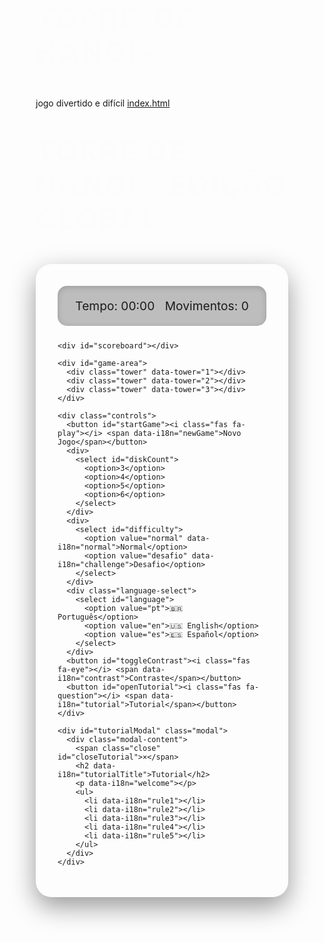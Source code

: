 # Torre-de-Hanoi-
jogo divertido e difícil 
[index.html](https://github.com/user-attachments/files/23112316/index.html)
<!DOCTYPE html>
<html lang="en">

  <head>
    <meta charset="UTF-8">
    <title>Torre de Hanoi</title>
    

  </head>
    
  <body>
  <!DOCTYPE html>
<html lang="pt-br">
<head>
  <meta charset="UTF-8">
  <meta name="viewport" content="width=device-width, initial-scale=1.0">
  <title>Torre de Hanoi - Edição Global</title>
  <link rel="stylesheet" href="https://cdnjs.cloudflare.com/ajax/libs/font-awesome/6.0.0/css/all.min.css">
  <link href="https://fonts.googleapis.com/css2?family=Poppins:wght@400;600;700&display=swap" rel="stylesheet">
  <style>
    * {
      margin: 0;
      padding: 0;
      box-sizing: border-box;
    }

    body {
      font-family: 'Poppins', sans-serif;
      min-height: 100vh;
      background: linear-gradient(145deg, #0f2027, #203a43, #2c5364);
      color: #fff;
      display: flex;
      flex-direction: column;
      align-items: center;
      padding: 40px 20px;
      overflow-x: hidden;
      transition: all 0.5s ease;
    }

    h1 {
      font-size: 2.8rem;
      margin-bottom: 25px;
      text-transform: uppercase;
      letter-spacing: 3px;
      text-shadow: 0 3px 15px rgba(0, 0, 0, 0.6);
      animation: fadeInTitle 1s ease-in-out;
    }

    @keyframes fadeInTitle {
      from { opacity: 0; transform: translateY(-20px); }
      to { opacity: 1; transform: translateY(0); }
    }

    .container {
      background: rgba(255, 255, 255, 0.08);
      border-radius: 25px;
      padding: 35px;
      backdrop-filter: blur(12px);
      box-shadow: 0 15px 40px rgba(0, 0, 0, 0.4);
      width: 100%;
      max-width: 950px;
      transition: transform 0.3s ease;
    }

    .stats {
      display: flex;
      justify-content: space-around;
      margin-bottom: 25px;
      font-size: 1.2rem;
      background: rgba(0, 0, 0, 0.25);
      padding: 20px;
      border-radius: 15px;
      box-shadow: inset 0 2px 10px rgba(0, 0, 0, 0.2);
    }

    #scoreboard {
      text-align: center;
      margin: 25px 0;
      font-size: 1.1rem;
      color: #a3bffa;
      font-weight: 600;
    }

    #game-area {
      display: flex;
      justify-content: space-between;
      width: 100%;
      height: 400px;
      position: relative;
      perspective: 1200px;
    }

    .tower {
      width: 30%;
      display: flex;
      flex-direction: column-reverse;
      align-items: center;
      justify-content: flex-start;
      background: linear-gradient(180deg, rgba(255, 255, 255, 0.12), transparent);
      border-radius: 15px;
      border-bottom: 15px solid #8d5524;
      position: relative;
      cursor: pointer;
      transition: transform 0.4s ease, border-bottom-color 0.4s ease;
    }

    .tower:hover {
      transform: translateY(-8px);
    }

    .tower::after {
      content: '';
      position: absolute;
      bottom: -60px;
      width: 14px;
      height: 120px;
      background: linear-gradient(#8d5524, #5d4037);
      border-radius: 8px;
      box-shadow: 0 5px 20px rgba(0, 0, 0, 0.4);
    }

    .tower.active {
      border-bottom-color: #f1c40f;
      transform: scale(1.06);
    }

    .disk {
      height: 40px;
      margin: 5px 0;
      border-radius: 30px;
      transition: all 0.5s ease;
      color: #fff;
      display: flex;
      align-items: center;
      justify-content: center;
      font-weight: 700;
      text-shadow: 0 2px 5px rgba(0, 0, 0, 0.6);
      box-shadow: 0 6px 20px rgba(0, 0, 0, 0.3);
      animation: slideIn 0.4s ease;
    }

    @keyframes slideIn {
      from { transform: translateY(-30px); opacity: 0; }
      to { transform: translateY(0); opacity: 1; }
    }

    .selected {
      transform: scale(1.2) rotate(3deg);
      box-shadow: 0 0 25px rgba(241, 196, 15, 0.9);
    }

    .controls {
      display: flex;
      flex-wrap: wrap;
      gap: 20px;
      justify-content: center;
      margin-top: 35px;
    }

    button, select {
      padding: 14px 30px;
      font-size: 1.1rem;
      border: none;
      border-radius: 50px;
      background: linear-gradient(45deg, #f1c40f, #e67e22);
      color: #fff;
      cursor: pointer;
      transition: all 0.4s ease;
      box-shadow: 0 6px 20px rgba(0, 0, 0, 0.25);
      text-transform: uppercase;
      font-weight: 700;
      position: relative;
      overflow: hidden;
    }

    button:hover, select:hover {
      transform: translateY(-4px);
      box-shadow: 0 10px 25px rgba(0, 0, 0, 0.35);
      background: linear-gradient(45deg, #f39c12, #d35400);
    }

    button::after {
      content: '';
      position: absolute;
      top: 50%;
      left: 50%;
      width: 0;
      height: 0;
      background: rgba(255, 255, 255, 0.3);
      border-radius: 50%;
      transform: translate(-50%, -50%);
      transition: width 0.6s ease, height 0.6s ease;
    }

    button:hover::after {
      width: 200%;
      height: 200%;
    }

    select {
      background: #34495e;
      appearance: none;
      padding-right: 40px;
    }

    .language-select {
      position: relative;
    }

    .language-select::after {
      content: '\f078';
      font-family: 'Font Awesome 6 Free';
      font-weight: 900;
      position: absolute;
      right: 15px;
      top: 50%;
      transform: translateY(-50%);
      color: #fff;
      pointer-events: none;
    }

    .modal {
      display: none;
      position: fixed;
      z-index: 1000;
      left: 0;
      top: 0;
      width: 100%;
      height: 100%;
      background: rgba(0, 0, 0, 0.95);
      animation: fadeIn 0.4s ease;
    }

    @keyframes fadeIn {
      from { opacity: 0; }
      to { opacity: 1; }
    }

    .modal-content {
      background: #1c2526;
      margin: 10% auto;
      padding: 35px;
      border-radius: 20px;
      width: 90%;
      max-width: 600px;
      box-shadow: 0 15px 50px rgba(0, 0, 0, 0.6);
      position: relative;
      animation: modalPop 0.4s ease;
    }

    @keyframes modalPop {
      from { transform: scale(0.9); opacity: 0; }
      to { transform: scale(1); opacity: 1; }
    }

    .close {
      position: absolute;
      top: 15px;
      right: 25px;
      font-size: 35px;
      color: #fff;
      cursor: pointer;
      transition: color 0.3s ease;
    }

    .close:hover {
      color: #f1c40f;
    }

    .high-contrast {
      background: #000;
      color: #ffeb3b;
    }

    .high-contrast button, .high-contrast select {
      background: #ffeb3b;
      color: #000;
    }

    @media (max-width: 768px) {
      h1 { font-size: 2.2rem; }
      .tower { height: 300px; }
      .disk { height: 32px; font-size: 1rem; }
      button, select { padding: 12px 25px; font-size: 1rem; }
      .stats { flex-direction: column; text-align: center; gap: 15px; }
    }
  </style>
</head>
<body>
  <h1 data-i18n="title">Torre de Hanoi - Edição Global</h1>
  <div class="container">
    <div class="stats">
      <div data-i18n="time">Tempo: <span id="time">00:00</span></div>
      <div id="timeLimitContainer" style="display:none;" data-i18n="remaining">Restante: <span id="timeRemaining">00:00</span></div>
      <div data-i18n="moves">Movimentos: <span id="moves">0</span></div>
    </div>

    <div id="scoreboard"></div>

    <div id="game-area">
      <div class="tower" data-tower="1"></div>
      <div class="tower" data-tower="2"></div>
      <div class="tower" data-tower="3"></div>
    </div>

    <div class="controls">
      <button id="startGame"><i class="fas fa-play"></i> <span data-i18n="newGame">Novo Jogo</span></button>
      <div>
        <select id="diskCount">
          <option>3</option>
          <option>4</option>
          <option>5</option>
          <option>6</option>
        </select>
      </div>
      <div>
        <select id="difficulty">
          <option value="normal" data-i18n="normal">Normal</option>
          <option value="desafio" data-i18n="challenge">Desafio</option>
        </select>
      </div>
      <div class="language-select">
        <select id="language">
          <option value="pt">🇧🇷 Português</option>
          <option value="en">🇺🇸 English</option>
          <option value="es">🇪🇸 Español</option>
        </select>
      </div>
      <button id="toggleContrast"><i class="fas fa-eye"></i> <span data-i18n="contrast">Contraste</span></button>
      <button id="openTutorial"><i class="fas fa-question"></i> <span data-i18n="tutorial">Tutorial</span></button>
    </div>

    <div id="tutorialModal" class="modal">
      <div class="modal-content">
        <span class="close" id="closeTutorial">×</span>
        <h2 data-i18n="tutorialTitle">Tutorial</h2>
        <p data-i18n="welcome"></p>
        <ul>
          <li data-i18n="rule1"></li>
          <li data-i18n="rule2"></li>
          <li data-i18n="rule3"></li>
          <li data-i18n="rule4"></li>
          <li data-i18n="rule5"></li>
        </ul>
      </div>
    </div>
  </div>

  <audio id="audioSelect" src="https://www.soundjay.com/buttons/beep-01a.mp3" preload="auto"></audio>
  <audio id="audioMove" src="https://www.soundjay.com/buttons/beep-07.mp3" preload="auto"></audio>
  <audio id="audioWin" src="https://www.soundjay.com/misc/sounds/bell-ring-01.mp3" preload="auto"></audio>

  <script>
    const translations = {
      pt: {
        title: "Torre de Hanoi - Edição Global",
        time: "Tempo:",
        remaining: "Restante:",
        moves: "Movimentos:",
        newGame: "Novo Jogo",
        normal: "Normal",
        challenge: "Desafio",
        contrast: "Contraste",
        tutorial: "Tutorial",
        tutorialTitle: "Tutorial",
        welcome: "Desafie-se na Torre de Hanoi!",
        rule1: "Mova todos os discos da torre 1 para a torre 3.",
        rule2: "Um disco maior nunca pode ficar sobre um menor.",
        rule3: "Clique para selecionar e mover discos.",
        rule4: "No modo Desafio, o tempo é seu inimigo!",
        rule5: "Movimentos ideais: 2ⁿ - 1.",
        invalidMove: "Movimento inválido!",
        perfectWin: "🎉 Vitória Perfeita!",
        win: "✅ Você venceu!",
        ideal: "ideal",
        in: "em",
        timeUp: "⏰ Tempo esgotado!"
      },
      en: {
        title: "Tower of Hanoi - Global Edition",
        time: "Time:",
        remaining: "Remaining:",
        moves: "Moves:",
        newGame: "New Game",
        normal: "Normal",
        challenge: "Challenge",
        contrast: "Contrast",
        tutorial: "Tutorial",
        tutorialTitle: "Tutorial",
        welcome: "Challenge yourself in Tower of Hanoi!",
        rule1: "Move all disks from tower 1 to tower 3.",
        rule2: "A larger disk cannot be placed on a smaller one.",
        rule3: "Click to select and move disks.",
        rule4: "In Challenge mode, time is your enemy!",
        rule5: "Ideal moves: 2ⁿ - 1.",
        invalidMove: "Invalid move!",
        perfectWin: "🎉 Perfect Victory!",
        win: "✅ You won!",
        ideal: "ideal",
        in: "in",
        timeUp: "⏰ Time's up!"
      },
      es: {
        title: "Torre de Hanói - Edición Global",
        time: "Tiempo:",
        remaining: "Restante:",
        moves: "Movimientos:",
        newGame: "Nuevo Juego",
        normal: "Normal",
        challenge: "Desafío",
        contrast: "Contraste",
        tutorial: "Tutorial",
        tutorialTitle: "Tutorial",
        welcome: "¡Desafíate en la Torre de Hanói!",
        rule1: "Mueve todos los discos de la torre 1 a la torre 3.",
        rule2: "Un disco mayor no puede estar sobre uno menor.",
        rule3: "Haz clic para seleccionar y mover discos.",
        rule4: "¡En modo Desafío, el tiempo es tu enemigo!",
        rule5: "Movimientos ideales: 2ⁿ - 1.",
        invalidMove: "¡Movimiento inválido!",
        perfectWin: "🎉 ¡Victoria Perfecta!",
        win: "✅ ¡Ganaste!",
        ideal: "ideal",
        in: "en",
        timeUp: "⏰ ¡Tiempo agotado!"
      }
    };

    let towers = [[], [], []];
    let selectedDisk = null;
    let selectedTowerIndex = null;
    let moves = 0;
    let timerInterval;
    let startTime;
    let timeLimit = 0;
    let currentDifficulty = "normal";

    function updateLanguage() {
      const lang = document.getElementById('language').value;
      document.querySelectorAll('[data-i18n]').forEach(element => {
        const key = element.getAttribute('data-i18n');
        element.innerHTML = translations[lang][key] || element.innerHTML;
        if (element.tagName === 'DIV' || element.tagName === 'SPAN') {
          element.innerHTML = `${translations[lang][key]} <span id="${key === 'time' ? 'time' : key === 'remaining' ? 'timeRemaining' : 'moves'}">${document.getElementById(key === 'time' ? 'time' : key === 'remaining' ? 'timeRemaining' : 'moves').textContent}</span>`;
        }
      });
      document.title = translations[lang].title;
    }

    function formatTime(seconds) {
      const m = Math.floor(seconds / 60);
      const s = seconds % 60;
      return `${String(m).padStart(2, '0')}:${String(s).padStart(2, '0')}`;
    }

    function updateScoreboard(diskCount, elapsedSeconds, moves) {
      const keyTime = "bestTime_" + diskCount;
      const keyMoves = "bestMoves_" + diskCount;
      let bestTime = localStorage.getItem(keyTime) || Infinity;
      let bestMoves = localStorage.getItem(keyMoves) || Infinity;
      if (elapsedSeconds < bestTime) localStorage.setItem(keyTime, elapsedSeconds);
      if (moves < bestMoves) localStorage.setItem(keyMoves, moves);
      document.getElementById('scoreboard').innerHTML = `
        Best: ${formatTime(parseInt(localStorage.getItem(keyTime)) || 0)} | ${localStorage.getItem(keyMoves) || 0} moves
      `;
    }

    function createDisks(count) {
      towers = [[], [], []];
      document.querySelectorAll('.tower').forEach(tower => {
        tower.innerHTML = '';
        tower.classList.remove('active');
      });
      const colors = ['#e74c3c', '#3498db', '#2ecc71', '#f1c40f', '#9b59b6', '#e67e22'];
      const tower1 = document.querySelector('[data-tower="1"]');
      for (let i = count; i > 0; i--) {
        const disk = document.createElement('div');
        disk.className = 'disk';
        disk.style.width = `${i * 50 + 60}px`;
        disk.style.background = `linear-gradient(45deg, ${colors[(i - 1) % colors.length]}, ${colors[i % colors.length]})`;
        disk.dataset.size = i;
        disk.textContent = i;
        tower1.appendChild(disk);
        towers[0].push(disk);
      }
    }

    function resetSelection() {
      if (selectedDisk) {
        selectedDisk.classList.remove('selected');
        const originalTower = document.querySelector(`[data-tower="${selectedTowerIndex + 1}"]`);
        originalTower.appendChild(selectedDisk);
        towers[selectedTowerIndex].push(selectedDisk);
      }
      selectedDisk = null;
      selectedTowerIndex = null;
      document.querySelectorAll('.tower').forEach(t => t.classList.remove('active'));
    }

    function handleTowerClick(towerElement, towerIndex) {
      if (selectedDisk) {
        if (towerIndex === selectedTowerIndex) {
          resetSelection();
          return;
        }
        const destinationTower = towers[towerIndex];
        const topDisk = destinationTower[destinationTower.length - 1];
        if (!topDisk || parseInt(selectedDisk.dataset.size) < parseInt(topDisk.dataset.size)) {
          destinationTower.push(selectedDisk);
          towerElement.appendChild(selectedDisk);
          moves++;
          document.getElementById('moves').textContent = moves;
          document.getElementById('audioMove').play();
          selectedDisk.classList.remove('selected');
          selectedDisk = null;
          selectedTowerIndex = null;
          document.querySelectorAll('.tower').forEach(t => t.classList.remove('active'));
          checkWin();
        } else {
          alert(translations[document.getElementById('language').value].invalidMove);
          resetSelection();
        }
      } else if (towers[towerIndex].length > 0) {
        selectedDisk = towers[towerIndex].pop();
        selectedTowerIndex = towerIndex;
        selectedDisk.classList.add('selected');
        document.getElementById('audioSelect').play();
        document.querySelector(`[data-tower="${towerIndex + 1}"]`).classList.add('active');
      }
    }

    function vibrateDevice(pattern = [100, 50, 100]) {
      if ('vibrate' in navigator) {
        navigator.vibrate(pattern); // Padrão de vibração: 100ms, pausa 50ms, 100ms
      }
    }

    function checkWin() {
      const lang = document.getElementById('language').value;
      const diskCount = parseInt(document.getElementById('diskCount').value);
      if (towers[2].length === diskCount) {
        clearInterval(timerInterval);
        const elapsedSeconds = Math.floor((new Date() - startTime) / 1000);
        const perfectMoves = Math.pow(2, diskCount) - 1;
        document.getElementById('audioWin').play();
        vibrateDevice([200, 100, 200, 100, 200]); // Vibração de vitória mais elaborada
        setTimeout(() => {
          alert(moves === perfectMoves
            ? `${translations[lang].perfectWin} ${moves} ${translations[lang].moves.toLowerCase()} ${translations[lang].in} ${formatTime(elapsedSeconds)}!`
            : `${translations[lang].win} ${moves} ${translations[lang].moves.toLowerCase()} (${perfectMoves} ${translations[lang].ideal}) ${translations[lang].in} ${formatTime(elapsedSeconds)}!`);
          updateScoreboard(diskCount, elapsedSeconds, moves);
        }, 100);
      }
    }

    function updateTimer() {
      const elapsedSeconds = Math.floor((new Date() - startTime) / 1000);
      document.getElementById('time').textContent = formatTime(elapsedSeconds);
      if (currentDifficulty === "desafio") {
        const remaining = timeLimit - elapsedSeconds;
        if (remaining <= 0) {
          clearInterval(timerInterval);
          alert(translations[document.getElementById('language').value].timeUp);
          return;
        }
        document.getElementById('timeRemaining').textContent = formatTime(remaining);
      }
    }

    document.querySelectorAll('.tower').forEach(tower => {
      tower.addEventListener('click', function() {
        const towerIndex = parseInt(this.dataset.tower) - 1;
        handleTowerClick(this, towerIndex);
      });
    });

    document.getElementById('openTutorial').addEventListener('click', () => {
      document.getElementById('tutorialModal').style.display = 'block';
    });

    document.getElementById('closeTutorial').addEventListener('click', () => {
      document.getElementById('tutorialModal').style.display = 'none';
    });

    window.addEventListener('click', (event) => {
      if (event.target === document.getElementById('tutorialModal')) {
        document.getElementById('tutorialModal').style.display = 'none';
      }
    });

    document.getElementById('toggleContrast').addEventListener('click', () => {
      document.body.classList.toggle('high-contrast');
    });

    document.getElementById('startGame').addEventListener('click', () => {
      const diskCount = parseInt(document.getElementById('diskCount').value);
      currentDifficulty = document.getElementById('difficulty').value;
      clearInterval(timerInterval);
      moves = 0;
      document.getElementById('moves').textContent = '0';
      createDisks(diskCount);
      startTime = new Date();
      timeLimit = currentDifficulty === "desafio" ? diskCount * 60 : 0;
      document.getElementById('timeLimitContainer').style.display = currentDifficulty === "desafio" ? 'block' : 'none';
      timerInterval = setInterval(updateTimer, 1000);
    });

    document.getElementById('language').addEventListener('change', updateLanguage);

    // Inicialização
    createDisks(3);
    updateLanguage();
  </script>
</body>
</html>
    <script type="module" src="./script.js"></script>

  </body>
  
</html>
